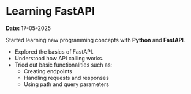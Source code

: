 # Learning FastAPI

**Date:** 17-05-2025

Started learning new programming concepts with **Python** and **FastAPI**.

- Explored the basics of FastAPI.
- Understood how API calling works.
- Tried out basic functionalities such as:
    - Creating endpoints
    - Handling requests and responses
    - Using path and query parameters


